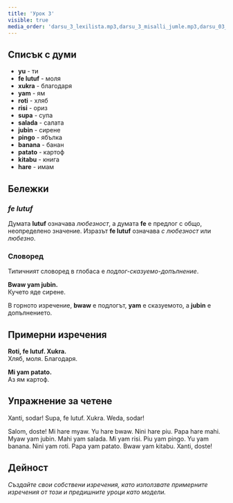 ```yaml
---
title: 'Урок 3'
visible: true
media_order: 'darsu_3_lexilista.mp3,darsu_3_misalli_jumle.mp3,darsu_03_doxoli_abyasa.mp3'
---
```


## Списък с думи

* **yu** - ти
* **fe lutuf** - моля
* **xukra** - благодаря
* **yam** - ям
* **roti** - хляб
* **risi** - ориз
* **supa** - супа
* **salada** - салата
* **jubin** - сирене
* **pingo** - ябълка
* **banana** - банан
* **patato** - картоф
* **kitabu** - книга
* **hare** - имам

## Бележки
### _fe lutuf_

Думата **lutuf** означава _любезност_, а думата **fe** е предлог с общо, неопределено значение. Изразът **fe lutuf** означава _с любезност_ или _любезно_.

### Словоред

Типичният словоред в глобаса е _подлог-сказуемо-допълнение_.

**Bwaw yam jubin.**  
Кучето яде сирене.

В горното изречение, **bwaw** е подлогът, **yam** е сказуемото, а **jubin** е допълнението.

## Примерни изречения

**Roti, fe lutuf. Xukra.**  
Хляб, моля. Благодаря.

**Mi yam patato.**  
Аз ям картоф.

## Упражнение за четене

Xanti, sodar! Supa, fe lutuf. Xukra. Weda, sodar!

Salom, doste! Mi hare myaw. Yu hare bwaw. Nini hare piu. Papa hare mahi. Myaw yam jubin. Mahi yam salada. Mi yam risi. Piu yam pingo. Yu yam banana. Nini yam roti. Papa yam patato. Bwaw yam kitabu. Xanti, doste!

## Дейност

_Създайте свои собствени изречения, като използвате примерните изречения от този и предишните уроци като модели._
